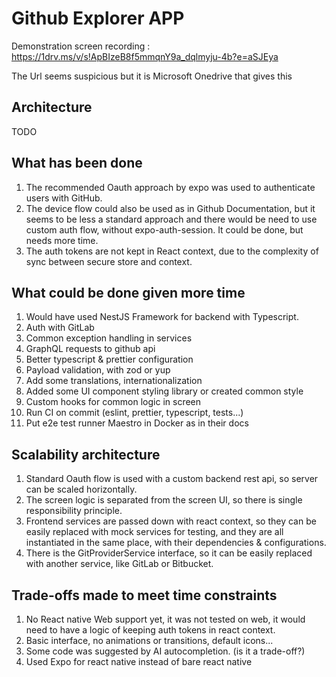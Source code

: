 # Github Explorer APP

Demonstration screen recording : <https://1drv.ms/v/s!ApBIzeB8f5mmqnY9a_dqlmyju-4b?e=aSJEya>

The Url seems suspicious but it is Microsoft Onedrive that gives this

## Architecture

TODO

## What has been done

1. The recommended Oauth approach by expo was used to authenticate users with GitHub.
2. The device flow could also be used as in Github Documentation, but it seems to be less a standard approach and there would be need to use custom auth flow, without expo-auth-session. It could be done, but needs more time.
3. The auth tokens are not kept in React context, due to the complexity of sync between secure store and context.

## What could be done given more time

1. Would have used NestJS Framework for backend with Typescript.
2. Auth with GitLab
3. Common exception handling in services
4. GraphQL requests to github api
5. Better typescript & prettier configuration
6. Payload validation, with zod or yup
7. Add some translations, internationalization
8. Added some UI component styling library or created common style
9. Custom hooks for common logic in screen
10. Run CI on commit (eslint, prettier, typescript, tests...)
11. Put e2e test runner Maestro in Docker as in their docs

## Scalability architecture

1. Standard Oauth flow is used with a custom backend rest api, so server can be scaled horizontally.
2. The screen logic is separated from the screen UI, so there is single responsibility principle.
3. Frontend services are passed down with react context, so they can be easily replaced with mock services for testing, and they are all instantiated in the same place, with their dependencies & configurations.
4. There is the GitProviderService interface, so it can be easily replaced with another service, like GitLab or Bitbucket.

## Trade-offs made to meet time constraints

1. No React native Web support yet, it was not tested on web, it would need to have a logic of keeping auth tokens in react context.
2. Basic interface, no animations or transitions, default icons...
3. Some code was suggested by AI autocompletion. (is it a trade-off?)
4. Used Expo for react native instead of bare react native
